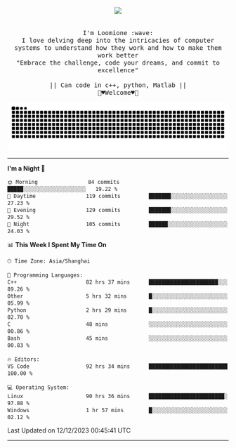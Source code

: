 <p align="center"><img src="https://i.imgur.com/A6bWGFl.gif"/></p>

<p align="center">
  <br />
  <samp>
    I'm Loomione :wave:
    <br />
    I love delving deep into the intricacies of computer systems to understand how they work and how to make them work better
    <br />
    "Embrace the challenge, code your dreams, and commit to excellence"
    <br>
                  <br> || Can code in c++, python, Matlab || <br>
                             🌼♥️Welcome♥️🥰
  </samp>
</p> 
<div align="center">
<picture>
  <source media="(prefers-color-scheme: dark)" srcset="https://raw.githubusercontent.com/Loomione/Loomione/output/github-contribution-grid-snake-dark.svg">
  <source media="(prefers-color-scheme: light)" srcset="https://raw.githubusercontent.com/Loomione/Loomione/output/github-contribution-grid-snake.svg">
  <img alt="github contribution grid snake animation" src="https://raw.githubusercontent.com/Loomione/Loomione/output/github-contribution-grid-snake.svg">
</picture>
</div>

-------

<!--START_SECTION:waka-->
**I'm a Night 🦉** 

```text
🌞 Morning                84 commits          █████░░░░░░░░░░░░░░░░░░░░   19.22 % 
🌆 Daytime                119 commits         ███████░░░░░░░░░░░░░░░░░░   27.23 % 
🌃 Evening                129 commits         ███████░░░░░░░░░░░░░░░░░░   29.52 % 
🌙 Night                  105 commits         ██████░░░░░░░░░░░░░░░░░░░   24.03 % 
```


📊 **This Week I Spent My Time On** 

```text
🕑︎ Time Zone: Asia/Shanghai

💬 Programming Languages: 
C++                      82 hrs 37 mins      ██████████████████████░░░   89.26 % 
Other                    5 hrs 32 mins       █░░░░░░░░░░░░░░░░░░░░░░░░   05.99 % 
Python                   2 hrs 29 mins       █░░░░░░░░░░░░░░░░░░░░░░░░   02.70 % 
C                        48 mins             ░░░░░░░░░░░░░░░░░░░░░░░░░   00.86 % 
Bash                     45 mins             ░░░░░░░░░░░░░░░░░░░░░░░░░   00.83 % 

🔥 Editors: 
VS Code                  92 hrs 34 mins      █████████████████████████   100.00 % 

💻 Operating System: 
Linux                    90 hrs 36 mins      ████████████████████████░   97.88 % 
Windows                  1 hr 57 mins        █░░░░░░░░░░░░░░░░░░░░░░░░   02.12 % 
```


 Last Updated on 12/12/2023 00:45:41 UTC
<!--END_SECTION:waka-->
-------




